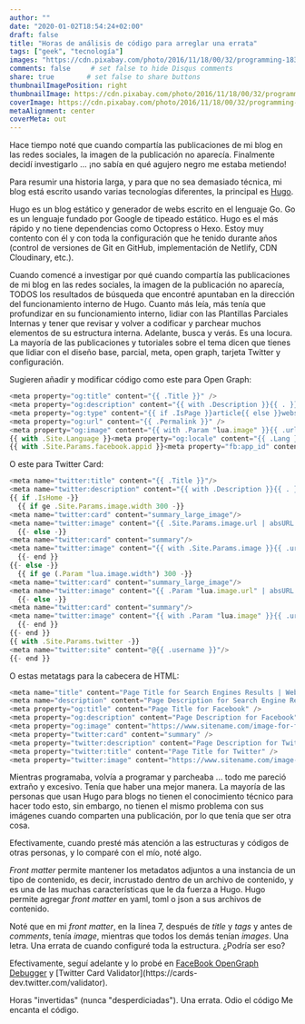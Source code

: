 ```yaml
---
author: ""
date: "2020-01-02T18:54:24+02:00"
draft: false
title: "Horas de análisis de código para arreglar una errata"
tags: ["geek", "tecnología"]
images: "https://cdn.pixabay.com/photo/2016/11/18/00/32/programming-1833058_960_720.png"
comments: false     # set false to hide Disqus comments
share: true        # set false to share buttons
thumbnailImagePosition: right
thumbnailImage: https://cdn.pixabay.com/photo/2016/11/18/00/32/programming-1833058_960_720.png
coverImage: https://cdn.pixabay.com/photo/2016/11/18/00/32/programming-1833058_960_720.png
metaAlignment: center
coverMeta: out
---
```


Hace tiempo noté que cuando compartía las publicaciones de mi blog en las redes sociales, la imagen de la publicación no aparecía. Finalmente decidí investigarlo ... ¡no sabía en qué agujero negro me estaba metiendo!

<!--more-->

Para resumir una historia larga, y para que no sea demasiado técnica, mi blog está escrito usando varias tecnologías diferentes, la principal es [Hugo](https://gohugo.io/).

Hugo es un blog estático y generador de webs escrito en el lenguaje Go. Go es un lenguaje fundado por Google de tipeado estático. Hugo es el más rápido y no tiene dependencias como Octopress o Hexo. Estoy muy contento con él y con toda la configuración que he tenido durante años (control de versiones de Git en GitHub, implementación de Netlify, CDN Cloudinary, etc.).

Cuando comencé a investigar por qué cuando compartía las publicaciones de mi blog en las redes sociales, la imagen de la publicación no aparecía, TODOS los resultados de búsqueda que encontré apuntaban en la dirección del funcionamiento interno de Hugo. Cuanto más leía, más tenía que profundizar en su funcionamiento interno, lidiar con las Plantillas Parciales Internas y tener que revisar y volver a codificar y parchear muchos elementos de su estructura interna. Adelante, busca y verás. Es una locura. La mayoría de las publicaciones y tutoriales sobre el tema dicen que tienes que lidiar con el diseño base, parcial, meta, open graph, tarjeta Twitter y configuración.

Sugieren añadir y modificar código como este para Open Graph:

```javascript
<meta property="og:title" content="{{ .Title }}" />
<meta property="og:description" content="{{ with .Description }}{{ . }}{{ else }}{{if .IsPage}}{{ .Summary }}{{ else }}{{ with .Site.Params.description }}{{ . }}{{ end }}{{ end }}{{ end }}" />
<meta property="og:type" content="{{ if .IsPage }}article{{ else }}website{{ end }}" />
<meta property="og:url" content="{{ .Permalink }}" />
<meta property="og:image" content="{{ with .Param "lua.image" }}{{ .url | absURL }}{{ else }}{{ with .Site.Params.image }}{{ .url | absURL }}{{ end }}{{ end }}" />
{{ with .Site.Language }}<meta property="og:locale" content="{{ .Lang }}" />{{ end }}
{{ with .Site.Params.facebook.appid }}<meta property="fb:app_id" content="{{ . }}" />{{ end }}
```

O este para Twitter Card:

```javascript
<meta name="twitter:title" content="{{ .Title }}"/>
<meta name="twitter:description" content="{{ with .Description }}{{ . }}{{ else }}{{if .IsPage}}{{ .Summary }}{{ else }}{{ with .Site.Params.description }}{{ . }}{{ end }}{{ end }}{{ end -}}"/>
{{ if .IsHome -}}
  {{ if ge .Site.Params.image.width 300 -}}
<meta name="twitter:card" content="summary_large_image"/>
<meta name="twitter:image" content="{{ .Site.Params.image.url | absURL }}"/>
  {{- else -}}
<meta name="twitter:card" content="summary"/>
<meta name="twitter:image" content="{{ with .Site.Params.image }}{{ .url | absURL }}{{ else }}{{ with .Site.Params.logo }}{{ .url | absURL }}{{ end }}{{ end }}" />
  {{- end }}
{{- else -}}
  {{ if ge (.Param "lua.image.width") 300 -}}
<meta name="twitter:card" content="summary_large_image"/>
<meta name="twitter:image" content="{{ .Param "lua.image.url" | absURL }}"/>
  {{- else -}}
<meta name="twitter:card" content="summary"/>
<meta name="twitter:image" content="{{ with .Param "lua.image" }}{{ .url | absURL }}{{ else }}{{ with .Site.Params.logo }}{{ .url | absURL }}{{ end }}{{ end }}" />
  {{- end }}
{{- end }}
{{ with .Site.Params.twitter -}}
<meta name="twitter:site" content="@{{ .username }}"/>
{{- end }}
```

O estas metatags para la cabecera de HTML:

```javascript
<meta name="title" content="Page Title for Search Engines Results | Website Name" />
<meta name="description" content="Page Description for Search Engine Results" />
<meta property="og:title" content="Page Title for Facebook" />
<meta property="og:description" content="Page Description for Facebook" />
<meta property="og:image" content="https://www.sitename.com/image-for-facebook.png" />
<meta property="twitter:card" content="summary" />
<meta property="twitter:description" content="Page Description for Twitter." />
<meta property="twitter:title" content="Page Title for Twitter" />
<meta property="twitter:image" content="https://www.sitename.com/image-for-twitter.png" />
```

Mientras programaba, volvía a programar y parcheaba ... todo me pareció extraño y excesivo. Tenía que haber una mejor manera. La mayoría de las personas que usan Hugo para blogs no tienen el conocimiento técnico para hacer todo esto, sin embargo, no tienen el mismo problema con sus imágenes cuando comparten una publicación, por lo que tenía que ser otra cosa.

Efectivamente, cuando presté más atención a las estructuras y códigos de otras personas, y lo comparé con el mío, noté algo.

*Front matter* permite mantener los metadatos adjuntos a una instancia de un tipo de contenido, es decir, incrustado dentro de un archivo de contenido, y es una de las muchas características que le da fuerza a Hugo. Hugo permite agregar *front matter* en yaml, toml o json a sus archivos de contenido.

Noté que en mi *front matter*, en la línea 7, después de *title* y *tags* y antes de *comments*, tenía *image*, mientras que todos los demás tenían *images*. Una letra. Una errata de cuando configuré toda la estructura. ¿Podría ser eso?

Efectivamente, seguí adelante y lo probé en [FaceBook OpenGraph Debugger](https://developers.facebook.com/tools/debug/og/object/) y [Twitter Card Validator](https://cards- dev.twitter.com/validator).

Horas "invertidas" (nunca "desperdiciadas"). Una errata. Odio el código Me encanta el código.
